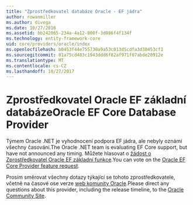 ```yaml
---
title: "Zprostředkovatel databáze Oracle - EF jádra"
author: rowanmiller
ms.author: divega
ms.date: 10/27/2016
ms.assetid: bb242065-234a-4a12-800f-3d086f4f134f
ms.technology: entity-framework-core
uid: core/providers/oracle/index
ms.openlocfilehash: b0453f44e755738a9a53c013d5cdfa3d30453cf1
ms.sourcegitcommit: 01a75cd483c1943ddd6f82af971f07abde20912e
ms.translationtype: MT
ms.contentlocale: cs-CZ
ms.lasthandoff: 10/27/2017
---
```

# <a name="oracle-ef-core-database-provider"></a><span data-ttu-id="ea258-102">Zprostředkovatel Oracle EF základní databáze</span><span class="sxs-lookup"><span data-stu-id="ea258-102">Oracle EF Core Database Provider</span></span>

<span data-ttu-id="ea258-103">Týmem Oracle .NET je vyhodnocení podpora EF jádra, ale nebyly oznámí všechny časování.</span><span class="sxs-lookup"><span data-stu-id="ea258-103">The Oracle .NET team is evaluating EF Core support, but have not announced any timing.</span></span> <span data-ttu-id="ea258-104">Můžete hlasovat o [žádost o Zprostředkovatel Oracle EF základní funkce](https://apex.oracle.com/pls/apex/f?p=18357:39:105422858407495::NO::P39_ID:28241).</span><span class="sxs-lookup"><span data-stu-id="ea258-104">You can vote on the [Oracle EF Core Provider feature request](https://apex.oracle.com/pls/apex/f?p=18357:39:105422858407495::NO::P39_ID:28241).</span></span>

<span data-ttu-id="ea258-105">Prosím směrovat všechny dotazy týkající se tohoto zprostředkovatele, včetně na časové ose verze [web komunity Oracle](https://community.oracle.com/).</span><span class="sxs-lookup"><span data-stu-id="ea258-105">Please direct any questions about this provider, including the release timeline, to the [Oracle Community Site](https://community.oracle.com/).</span></span>
